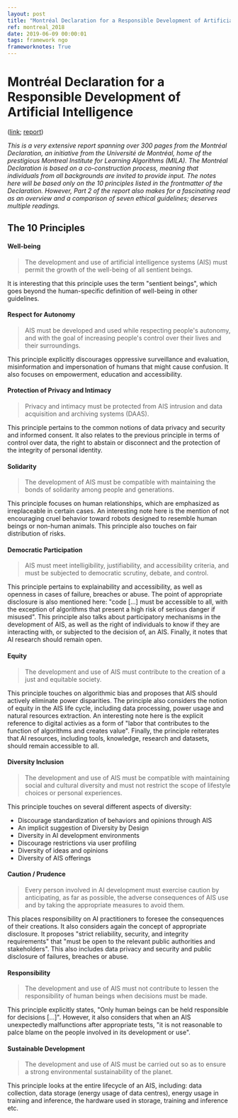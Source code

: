 ```yaml
---
layout: post
title: "Montréal Declaration for a Responsible Development of Artificial Intelligence"
ref: montreal_2018
date: 2019-06-09 00:00:01
tags: framework ngo
frameworknotes: True
---
```


# Montréal Declaration for a Responsible Development of Artificial Intelligence

([link](https://www.montrealdeclaration-responsibleai.com/); [report](https://docs.wixstatic.com/ugd/ebc3a3_5c89e007e0de440097cef36dcd69c7b0.pdf))

*This is a very extensive report spanning over 300 pages from the Montréal Declaration, an initiative from the Université de Montréal, home of the prestigious Montreal Institute for Learning Algorithms (MILA). The Montréal Declaration is based on a co-construction process, meaning that individuals from all backgrounds are invited to provide input. The notes here will be based only on the 10 principles listed in the frontmatter of the Declaration. However, Part 2 of the report also makes for a fascinating read as an overview and a comparison of seven ethical guidelines; deserves multiple readings.*

## The 10 Principles

#### Well-being

> The development and use of artificial intelligence systems (AIS) must permit the growth of the well-being of all sentient beings.

It is interesting that this principle uses the term "sentient beings", which goes beyond the human-specific definition of well-being in other guidelines.

#### Respect for Autonomy

> AIS must be developed and used while respecting people's autonomy, and with the goal of increasing people's control over their lives and their surroundings.

This principle explicitly discourages oppressive surveillance and evaluation, misinformation and impersonation of humans that might cause confusion. It also focuses on empowerment, education and accessibility. 

#### Protection of Privacy and Intimacy

> Privacy and intimacy must be protected from AIS intrusion and data acquisition and archiving systems (DAAS).

This principle pertains to the common notions of data privacy and security and informed consent. It also relates to the previous principle in terms of control over data, the right to abstain or disconnect and the protection of the integrity of personal identity.

#### Solidarity

> The development of AIS must be compatible with maintaining the bonds of solidarity among people and generations.

This principle focuses on human relationships, which are emphasized as irreplaceable in certain cases. An interesting note here is the mention of not encouraging cruel behavior toward robots designed to resemble human beings or non-human animals. This principle also touches on fair distribution of risks.

#### Democratic Participation

> AIS must meet intelligibility, justifiability, and accessibility criteria, and must be subjected to democratic scrutiny, debate, and control.

This principle pertains to explainability and accessibility, as well as openness in cases of failure, breaches or abuse. The point of appropriate disclosure is also mentioned here: "code [...] must be accessible to all, with the exception of algorithms that present a high risk of serious danger if misused". This principle also talks about participatory mechanisms in the development of AIS, as well as the right of individuals to know if they are interacting with, or subjected to the decision of, an AIS. Finally, it notes that AI research should remain open.

#### Equity

> The development and use of AIS must contribute to the creation of a just and equitable society.

This principle touches on algorithmic bias and proposes that AIS should actively eliminate power disparities. The principle also considers the notion of equity in the AIS life cycle, including data processing, power usage and natural resources extraction. An interesting note here is the explicit reference to digital activies as a form of "labor that contributes to the function of algorithms and creates value". Finally, the principle reiterates that AI resources, including tools, knowledge, research and datasets, should remain accessible to all.

#### Diversity Inclusion

> The development and use of AIS must be compatible with maintaining social and cultural diversity and must not restrict the scope of lifestyle choices or personal experiences.

This principle touches on several different aspects of diversity:

- Discourage standardization of behaviors and opinions through AIS
- An implicit suggestion of Diversity by Design
- Diversity in AI development environments
- Discourage restrictions via user profiling
- Diversity of ideas and opinions
- Diversity of AIS offerings

#### Caution / Prudence

> Every person involved in AI development must exercise caution by anticipating, as far as possible, the adverse consequences of AIS use and by taking the appropriate measures to avoid them.

This places responsibility on AI practitioners to foresee the consequences of their creations. It also considers again the concept of appropriate disclosure. It proposes "strict reliability, security, and integrity requirements" that "must be open to the relevant public authorities and stakeholders". This also includes data privacy and security and public disclosure of failures, breaches or abuse.

#### Responsibility

> The development and use of AIS must not contribute to lessen the responsibility of human beings when decisions must be made.

This principle explicitly states, "Only human beings can be held responsible for decisions [...]". However, it also considers that when an AIS unexpectedly malfunctions after appropriate tests, "it is not reasonable to palce blame on the people involved in its development or use".

#### Sustainable Development

> The development and use of AIS must be carried out so as to ensure a strong environmental sustainability of the planet.

This principle looks at the entire lifecycle of an AIS, including: data collection, data storage (energy usage of data centres), energy usage in training and inference, the hardware used in storage, training and inference etc.
